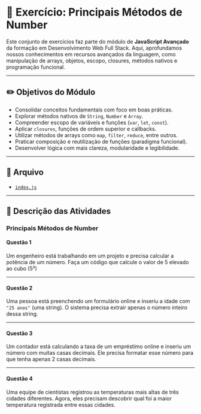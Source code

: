 # 🚀 Exercício: Principais Métodos de Number

Este conjunto de exercícios faz parte do módulo de **JavaScript Avançado** da formação em Desenvolvimento Web Full Stack. Aqui, aprofundamos nossos conhecimentos em recursos avançados da linguagem, como manipulação de arrays, objetos, escopo, closures, métodos nativos e programação funcional.

---

## ✏️ Objetivos do Módulo

- Consolidar conceitos fundamentais com foco em boas práticas.
- Explorar métodos nativos de `String`, `Number` e `Array`.
- Compreender escopo de variáveis e funções (`var`, `let`, `const`).
- Aplicar `closures`, funções de ordem superior e callbacks.
- Utilizar métodos de arrays como `map`, `filter`, `reduce`, entre outros.
- Praticar composição e reutilização de funções (paradigma funcional).
- Desenvolver lógica com mais clareza, modularidade e legibilidade.

---

## 📂 Arquivo

- [`index.js`](./index.js)

---

## 📌 Descrição das Atividades

### Principais Métodos de Number

#### Questão 1

Um engenheiro está trabalhando em um projeto e precisa calcular a potência de um número. Faça um código que calcule o valor de 5 elevado ao cubo (5³)

---

#### Questão 2

Uma pessoa está preenchendo um formulário online e inseriu a idade com `"25 anos"` (uma string). O sistema precisa extrair apenas o número inteiro dessa string.

---

#### Questão 3

Um contador está calculando a taxa de um empréstimo online e inseriu um número com muitas casas decimais. Ele precisa formatar esse número para que tenha apenas 2 casas decimais.

---

#### Questão 4

Uma equipe de cientistas registrou as temperaturas mais altas de três cidades diferentes. Agora, eles precisam descobrir qual foi a maior temperatura registrada entre essas cidades.
